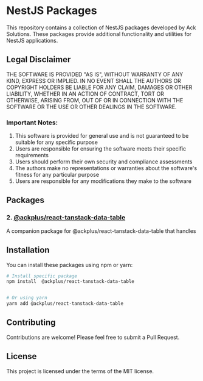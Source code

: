 # NestJS Packages

This repository contains a collection of NestJS packages developed by Ack Solutions. These packages provide additional functionality and utilities for NestJS applications.

## Legal Disclaimer

THE SOFTWARE IS PROVIDED "AS IS", WITHOUT WARRANTY OF ANY KIND, EXPRESS OR IMPLIED. IN NO EVENT SHALL THE AUTHORS OR COPYRIGHT HOLDERS BE LIABLE FOR ANY CLAIM, DAMAGES OR OTHER LIABILITY, WHETHER IN AN ACTION OF CONTRACT, TORT OR OTHERWISE, ARISING FROM, OUT OF OR IN CONNECTION WITH THE SOFTWARE OR THE USE OR OTHER DEALINGS IN THE SOFTWARE.

### Important Notes:
1. This software is provided for general use and is not guaranteed to be suitable for any specific purpose
2. Users are responsible for ensuring the software meets their specific requirements
3. Users should perform their own security and compliance assessments
4. The authors make no representations or warranties about the software's fitness for any particular purpose
5. Users are responsible for any modifications they make to the software

## Packages

### 2. [@ackplus/react-tanstack-data-table](./packages/react-tanstack-data-table/README.md)
A companion package for @ackplus/react-tanstack-data-table that handles

## Installation

You can install these packages using npm or yarn:

```bash
# Install specific package
npm install  @ackplus/react-tanstack-data-table


# Or using yarn
yarn add @ackplus/react-tanstack-data-table
```

## Contributing

Contributions are welcome! Please feel free to submit a Pull Request.

## License

This project is licensed under the terms of the MIT license.
